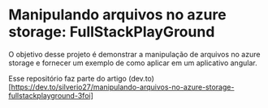 # Manipulando arquivos no azure storage: FullStackPlayGround

O objetivo desse projeto é demonstrar a manipulação de arquivos no azure storage 
e fornecer um exemplo de como aplicar em um aplicativo angular.

Esse repositório faz parte do artigo (dev.to)[https://dev.to/silverio27/manipulando-arquivos-no-azure-storage-fullstackplayground-3foi]
